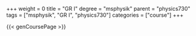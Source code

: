 +++
weight = 0
title = "GR I"
degree = "msphysik"
parent = "physics730"
tags = ["msphysik", "GR I", "physics730"]
categories = ["course"]
+++

{{< genCoursePage >}}
